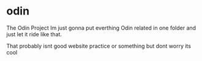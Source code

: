 # odin
The Odin Project 
Im just gonna put everthing Odin related in one folder and just let it ride like that. 

That probably isnt good website practice or something but dont worry its cool
